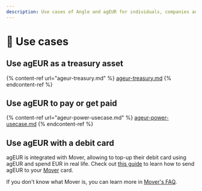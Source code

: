 ```yaml
---
description: Use cases of Angle and agEUR for individuals, companies and DAOs
---
```


# 🧩 Use cases

## Use agEUR as a treasury asset

{% content-ref url="ageur-treasury.md" %}
[ageur-treasury.md](ageur-treasury.md)
{% endcontent-ref %}

## Use agEUR to pay or get paid

{% content-ref url="ageur-power-usecase.md" %}
[ageur-power-usecase.md](ageur-power-usecase.md)
{% endcontent-ref %}

## Use agEUR with a debit card

agEUR is integrated with Mover, allowing to top-up their debit card using agEUR and spend EUR in real life. Check out [this guide](https://faq.viamover.com/angle-protocol/how-to-top-up-mover-debit-card-with-ageur-tokens) to learn how to send agEUR to your [Mover](https://viamover.com/) card.

If you don't know what Mover is, you can learn more in [Mover's FAQ](https://faq.viamover.com/what-does-mover-do).
